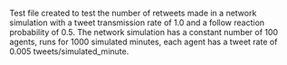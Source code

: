 Test file created to test the number of retweets made in a network simulation with a tweet transmission rate of 1.0 and a follow reaction probability of 0.5. The network simulation has a constant number of 100 agents, runs for 1000 simulated minutes, each agent has a tweet rate of 0.005 tweets/simulated_minute.
